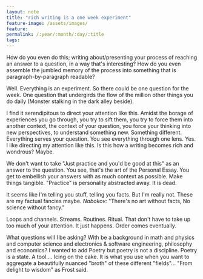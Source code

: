 ```yaml
---
layout: note
title: "rich writing is a one week experiment"
feature-image: /assets/images/
feature:
permalink: /:year/:month/:day/:title
tags: 
---
```


How do you even do this; writing about/presenting your process of reaching an answer to a question, in a way that's interesting? How do you even assemble the jumbled memory of the process into something that is paragraph-by-paragraph readable?

Well. Everything is an experiment. So there could be one question for the week. One question that undergirds the flow of the million other things you do daily (Monster stalking in the dark alley beside).

I find it serendipitous to direct your attention like this. Amidst the borage of experiences you go through, you try to sift them, you try to force them into another context, the context of your question, you force your thinking into new perspectives, to understand something new. Something different. Everything serves your question. You see everything through one lens. Yes. I like directing my attention like this. Is this how a writing becomes rich and wondrous? Maybe.

We don't want to take "Just practice and you'd be good at this" as an answer to the question. You see, that's the art of the Personal Essay. You get to embellish your answers with as much context as possible. Make things tangible. "Practice" is personality abstracted away. It is dead.  
  
It seems like I'm telling you stuff, telling you facts. But I'm really not. These are my factual fancies maybe. _Nabokov:_ "There's no art without facts, No science without fancy."

Loops and channels. Streams. Routines. Ritual. That don't have to take up too much of your attention. It just happens. Order comes eventually.  
  
What questions will I be asking? With be a background in math and physics and computer science and electronics & software engineering, philosophy and economics? I wanted to add Poetry but poetry is not a discipline. Poetry is a state. A tool.... Icing on the cake. It is what you use when you want to aggregate a beautifully nuanced "broth" of these different "fields"... "From delight to wisdom" as Frost said.
